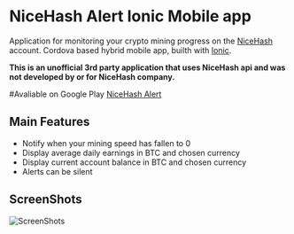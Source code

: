 # NiceHash Alert Ionic Mobile app
Application for monitoring your crypto mining progress on the [NiceHash](https://new.nicehash.com/) account.
Cordova based hybrid mobile app, builth with [Ionic](http://ionicframework.com/).

**This is an unofficial 3rd party application that uses NiceHash api and was not developed by or for NiceHash company.**

#Avaliable on Google Play
[NiceHash Alert](https://play.google.com/store/apps/details?id=com.gregorsrdic.nicehashalert)

## Main Features
* Notify when your mining speed has fallen to 0
* Display average daily earnings in BTC and chosen currency
* Display current account balance in BTC and chosen currency
* Alerts can be silent


## ScreenShots 

![ScreenShots](http://i.imgur.com/sNxQOmj.png)
